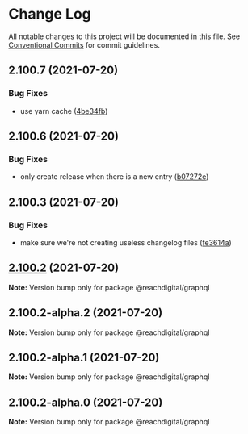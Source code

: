 # Change Log

All notable changes to this project will be documented in this file.
See [Conventional Commits](https://conventionalcommits.org) for commit guidelines.

## 2.100.7 (2021-07-20)


### Bug Fixes

* use yarn cache ([4be34fb](https://github.com/ho-nl/m2-pwa/commit/4be34fbb56cf528ba346de0cbe2c32d102b9960b))





## 2.100.6 (2021-07-20)


### Bug Fixes

* only create release when there is a new entry ([b07272e](https://github.com/ho-nl/m2-pwa/commit/b07272e4e74ee0bec3677e35ce3ee7e02231971a))





## 2.100.3 (2021-07-20)


### Bug Fixes

* make sure we're not creating useless changelog files ([fe3614a](https://github.com/ho-nl/m2-pwa/commit/fe3614a8480c7f1c68d673da2bb84805112a6643))





## [2.100.2](https://github.com/ho-nl/m2-pwa/compare/@reachdigital/graphql@2.100.2-alpha.2...@reachdigital/graphql@2.100.2) (2021-07-20)

**Note:** Version bump only for package @reachdigital/graphql





## 2.100.2-alpha.2 (2021-07-20)

**Note:** Version bump only for package @reachdigital/graphql





## 2.100.2-alpha.1 (2021-07-20)

**Note:** Version bump only for package @reachdigital/graphql





## 2.100.2-alpha.0 (2021-07-20)

**Note:** Version bump only for package @reachdigital/graphql

